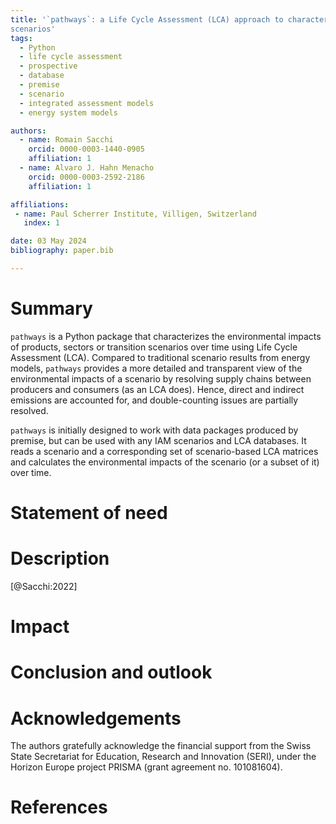 ```yaml
---
title: '`pathways`: a Life Cycle Assessment (LCA) approach to characterizing the environmental impacts of transition 
scenarios'
tags:
  - Python
  - life cycle assessment
  - prospective
  - database
  - premise
  - scenario
  - integrated assessment models
  - energy system models

authors:
  - name: Romain Sacchi
    orcid: 0000-0003-1440-0905
    affiliation: 1
  - name: Alvaro J. Hahn Menacho
    orcid: 0000-0003-2592-2186
    affiliation: 1

affiliations:
 - name: Paul Scherrer Institute, Villigen, Switzerland
   index: 1

date: 03 May 2024
bibliography: paper.bib

---
```


# Summary

`pathways` is a Python package that characterizes the environmental impacts of products, sectors or transition scenarios
over time using Life Cycle Assessment (LCA). Compared to traditional scenario results from energy models, `pathways`
provides a more detailed and transparent view of the environmental impacts of a scenario by resolving supply chains 
between producers and consumers (as an LCA does). Hence, direct and indirect emissions are accounted for, and 
double-counting issues are partially resolved.

`pathways` is initially designed to work with data packages produced by premise, but can be used with any IAM scenarios 
and LCA databases. It reads a scenario and a corresponding set of scenario-based LCA matrices and calculates the 
environmental impacts of the scenario (or a subset of it) over time.

# Statement of need

# Description

[@Sacchi:2022]

# Impact

# Conclusion and outlook

# Acknowledgements

The authors gratefully acknowledge the financial support from the Swiss State Secretariat for Education, Research and 
Innovation (SERI), under the Horizon Europe project PRISMA (grant agreement no. 101081604).

# References
